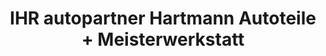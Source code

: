 ---
title: "IHR autopartner Hartmann Autoteile + Meisterwerkstatt"
url: /bad-essen/ihr-autopartner-hartmann-autoteile-meisterwerkstatt/
shop: Autowerkstatt
---